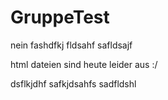 # GruppeTest
nein 
fashdfkj
fldsahf
safldsajf

html dateien sind heute leider aus :/

dsflkjdhf
safkjdsahfs
sadfldshl